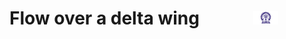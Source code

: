 # Flow over a delta wing &nbsp; &nbsp; &nbsp; &nbsp; &nbsp; &nbsp; <img src="./images/iitkgp.png" width="8%" />
